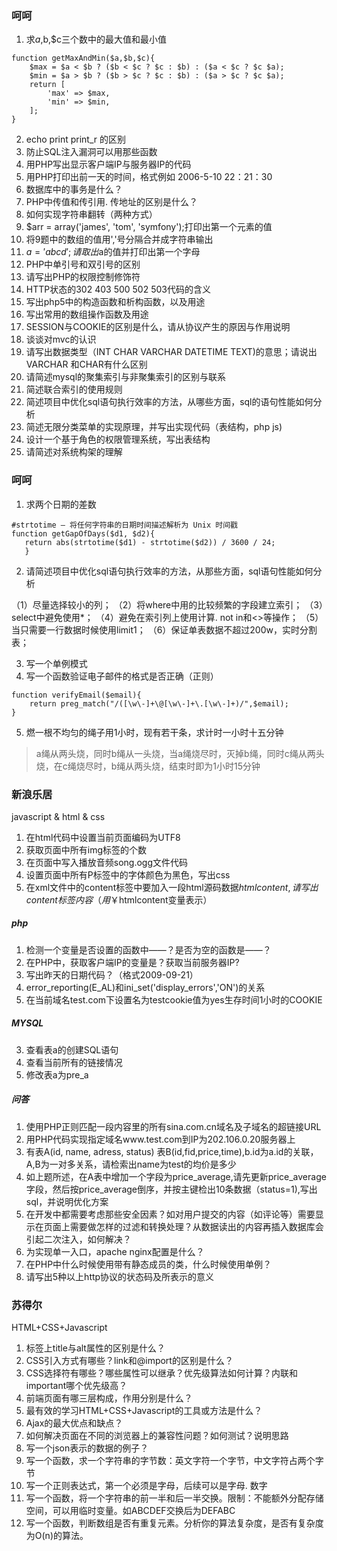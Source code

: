 ### 呵呵
1. 求$a,$b,$c三个数中的最大值和最小值

```
function getMaxAndMin($a,$b,$c){
    $max = $a < $b ? ($b < $c ? $c : $b) : ($a < $c ? $c $a);
    $min = $a > $b ? ($b > $c ? $c : $b) : ($a > $c ? $c $a);
    return [
        'max' => $max,
        'min' => $min,
    ];
}
```
2. echo print print_r 的区别
3. 防止SQL注入漏洞可以用那些函数
4. 用PHP写出显示客户端IP与服务器IP的代码
5. 用PHP打印出前一天的时间，格式例如 2006-5-10 22：21：30
6. 数据库中的事务是什么？
7. PHP中传值和传引用. 传地址的区别是什么？
8. 如何实现字符串翻转（两种方式）
9. $arr = array('james', 'tom', 'symfony');打印出第一个元素的值
10. 将9题中的数组的值用','号分隔合并成字符串输出
11. $a='abcd';请取出$a的值并打印出第一个字母
12. PHP中单引号和双引号的区别
13. 请写出PHP的权限控制修饰符
14. HTTP状态的302 403 500 502 503代码的含义
15. 写出php5中的构造函数和析构函数，以及用途
16. 写出常用的数组操作函数及用途
17. SESSION与COOKIE的区别是什么，请从协议产生的原因与作用说明
18. 谈谈对mvc的认识
19. 请写出数据类型（INT CHAR VARCHAR DATETIME TEXT)的意思；请说出VARCHAR 和CHAR有什么区别
20. 请简述mysql的聚集索引与非聚集索引的区别与联系
21. 简述联合索引的使用规则
22. 简述项目中优化sql语句执行效率的方法，从哪些方面，sql的语句性能如何分析
23. 简述无限分类菜单的实现原理，并写出实现代码（表结构，php js)
24. 设计一个基于角色的权限管理系统，写出表结构
25. 请简述对系统构架的理解

### 呵呵

1. 求两个日期的差数

 ```
 #strtotime — 将任何字符串的日期时间描述解析为 Unix 时间戳
 function getGapOfDays($d1, $d2){
    return abs(strtotime($d1) - strtotime($d2)) / 3600 / 24;
    }
 ```

2. 请简述项目中优化sql语句执行效率的方法，从那些方面，sql语句性能如何分析

>
（1）尽量选择较小的列；
（2）将where中用的比较频繁的字段建立索引；
（3）select中避免使用*；
（4）避免在索引列上使用计算. not in和<>等操作；
（5）当只需要一行数据时候使用limit1；
（6）保证单表数据不超过200w，实时分割表；

3. 写一个单例模式
4. 写一个函数验证电子邮件的格式是否正确（正则）

```
function verifyEmail($email){
    return preg_match("/([\w\-]+\@[\w\-]+\.[\w\-]+)/",$email);
}
```

5. 燃一根不均匀的绳子用1小时，现有若干条，求计时一小时十五分钟

> a绳从两头烧，同时b绳从一头烧，当a绳烧尽时，灭掉b绳，同时c绳从两头烧，在c绳烧尽时，b绳从两头烧，结束时即为1小时15分钟

### 新浪乐居
javascript & html & css
1. 在html代码中设置当前页面编码为UTF8
2. 获取页面中所有img标签的个数
3. 在页面中写入播放音频song.ogg文件代码
4. 设置页面中所有P标签中的字体颜色为黑色，写出css
5. 在xml文件中的content标签中要加入一段html源码数据$htmlcontent,请写出content标签内容（用￥$htmlcontent变量表示）
##### php
1. 检测一个变量是否设置的函数中——？是否为空的函数是——？
2. 在PHP中，获取客户端IP的变量是？获取当前服务器IP?
3. 写出昨天的日期代码？（格式2009-09-21）
4. error_reporting(E_AL)和ini_set('display_errors','ON')的关系
5. 在当前域名test.com下设置名为testcookie值为yes生存时间1小时的COOKIE
##### MYSQL
3. 查看表a的创建SQL语句
4. 查看当前所有的链接情况
5. 修改表a为pre_a

##### 问答
1. 使用PHP正则匹配一段内容里的所有sina.com.cn域名及子域名的超链接URL
2. 用PHP代码实现指定域名www.test.com到IP为202.106.0.20服务器上
3. 有表A(id, name, adress, status) 表B(id,fid,price,time),b.id为a.id的关联，A,B为一对多关系，请检索出name为test的均价是多少
4. 如上题所述，在A表中增加一个字段为price_average,请先更新price_average字段，然后按price_average倒序，并按主键检出10条数据（status=1),写出sql，并说明优化方案
5. 在开发中都需要考虑那些安全因素？如对用户提交的内容（如评论等）需要显示在页面上需要做怎样的过滤和转换处理？从数据读出的内容再插入数据库会引起二次注入，如何解决？
6. 为实现单一入口，apache nginx配置是什么？
7. 在PHP中什么时候使用带有静态成员的类，什么时候使用单例？
8. 请写出5种以上http协议的状态码及所表示的意义


### 苏得尔
HTML+CSS+Javascript
1. 标签上title与alt属性的区别是什么？
2. CSS引入方式有哪些？link和@import的区别是什么？
3. CSS选择符有哪些？哪些属性可以继承？优先级算法如何计算？内联和important哪个优先级高？
4. 前端页面有哪三层构成，作用分别是什么？
5. 最有效的学习HTML+CSS+Javascript的工具或方法是什么？
6. Ajax的最大优点和缺点？
7. 如何解决页面在不同的浏览器上的兼容性问题？如何测试？说明思路
8. 写一个json表示的数据的例子？
9. 写一个函数，求一个字符串的字节数：英文字符一个字节，中文字符占两个字节
10. 写一个正则表达式，第一个必须是字母，后续可以是字母. 数字
11. 写一个函数，将一个字符串的前一半和后一半交换。限制：不能额外分配存储空间，可以用临时变量。如ABCDEF交换后为DEFABC
12. 写一个函数，判断数组是否有重复元素。分析你的算法复杂度，是否有复杂度为O(n)的算法。
